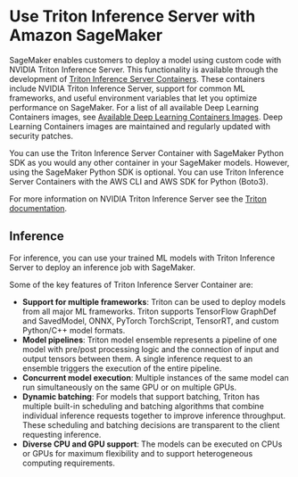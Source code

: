 # Use Triton Inference Server with Amazon SageMaker<a name="triton"></a>

SageMaker enables customers to deploy a model using custom code with NVIDIA Triton Inference Server\. This functionality is available through the development of [Triton Inference Server Containers](https://docs.aws.amazon.com/deep-learning-containers/latest/devguide/what-is-dlc.html)\. These containers include NVIDIA Triton Inference Server, support for common ML frameworks, and useful environment variables that let you optimize performance on SageMaker\. For a list of all available Deep Learning Containers images, see [Available Deep Learning Containers Images](https://github.com/aws/deep-learning-containers/blob/master/available_images.md)\. Deep Learning Containers images are maintained and regularly updated with security patches\. 

You can use the Triton Inference Server Container with SageMaker Python SDK as you would any other container in your SageMaker models\. However, using the SageMaker Python SDK is optional\. You can use Triton Inference Server Containers with the AWS CLI and AWS SDK for Python \(Boto3\)\. 

For more information on NVIDIA Triton Inference Server see the [Triton documentation](https://docs.nvidia.com/deeplearning/triton-inference-server/user-guide/index.html)\.

## Inference<a name="triton-inference"></a>

For inference, you can use your trained ML models with Triton Inference Server to deploy an inference job with SageMaker\.

Some of the key features of Triton Inference Server Container are:
+ **Support for multiple frameworks**: Triton can be used to deploy models from all major ML frameworks\. Triton supports TensorFlow GraphDef and SavedModel, ONNX, PyTorch TorchScript, TensorRT, and custom Python/C\+\+ model formats\.
+ **Model pipelines**: Triton model ensemble represents a pipeline of one model with pre/post processing logic and the connection of input and output tensors between them\. A single inference request to an ensemble triggers the execution of the entire pipeline\.
+ **Concurrent model execution**: Multiple instances of the same model can run simultaneously on the same GPU or on multiple GPUs\.
+ **Dynamic batching**: For models that support batching, Triton has multiple built\-in scheduling and batching algorithms that combine individual inference requests together to improve inference throughput\. These scheduling and batching decisions are transparent to the client requesting inference\.
+ **Diverse CPU and GPU support**: The models can be executed on CPUs or GPUs for maximum flexibility and to support heterogeneous computing requirements\.